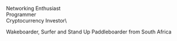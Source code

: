 Networking Enthusiast\
Programmer\
Cryptocurrency Investor\

Wakeboarder, Surfer and Stand Up Paddleboarder from South Africa


